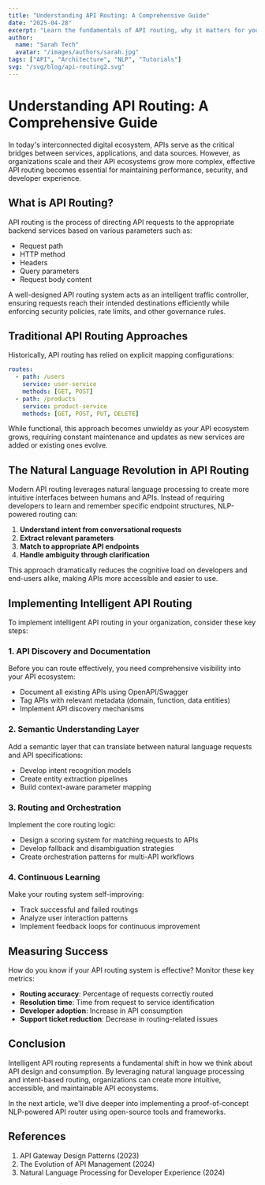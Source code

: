 ```yaml
---
title: "Understanding API Routing: A Comprehensive Guide"
date: "2025-04-28"
excerpt: "Learn the fundamentals of API routing, why it matters for your architecture, and how new AI-powered approaches are changing the game."
author:
  name: "Sarah Tech"
  avatar: "/images/authors/sarah.jpg"
tags: ["API", "Architecture", "NLP", "Tutorials"]
svg: "/svg/blog/api-routing2.svg"
---
```


# Understanding API Routing: A Comprehensive Guide

In today's interconnected digital ecosystem, APIs serve as the critical bridges between services, applications, and data sources. However, as organizations scale and their API ecosystems grow more complex, effective API routing becomes essential for maintaining performance, security, and developer experience.

## What is API Routing?

API routing is the process of directing API requests to the appropriate backend services based on various parameters such as:

- Request path
- HTTP method
- Headers
- Query parameters
- Request body content

A well-designed API routing system acts as an intelligent traffic controller, ensuring requests reach their intended destinations efficiently while enforcing security policies, rate limits, and other governance rules.

## Traditional API Routing Approaches

Historically, API routing has relied on explicit mapping configurations:

```yaml
routes:
  - path: /users
    service: user-service
    methods: [GET, POST]
  - path: /products
    service: product-service
    methods: [GET, POST, PUT, DELETE]
```

While functional, this approach becomes unwieldy as your API ecosystem grows, requiring constant maintenance and updates as new services are added or existing ones evolve.

## The Natural Language Revolution in API Routing

Modern API routing leverages natural language processing to create more intuitive interfaces between humans and APIs. Instead of requiring developers to learn and remember specific endpoint structures, NLP-powered routing can:

1. **Understand intent from conversational requests**
2. **Extract relevant parameters**
3. **Match to appropriate API endpoints**
4. **Handle ambiguity through clarification**

This approach dramatically reduces the cognitive load on developers and end-users alike, making APIs more accessible and easier to use.

## Implementing Intelligent API Routing

To implement intelligent API routing in your organization, consider these key steps:

### 1. API Discovery and Documentation

Before you can route effectively, you need comprehensive visibility into your API ecosystem:

- Document all existing APIs using OpenAPI/Swagger
- Tag APIs with relevant metadata (domain, function, data entities)
- Implement API discovery mechanisms

### 2. Semantic Understanding Layer

Add a semantic layer that can translate between natural language requests and API specifications:

- Develop intent recognition models
- Create entity extraction pipelines
- Build context-aware parameter mapping

### 3. Routing and Orchestration

Implement the core routing logic:

- Design a scoring system for matching requests to APIs
- Develop fallback and disambiguation strategies
- Create orchestration patterns for multi-API workflows

### 4. Continuous Learning

Make your routing system self-improving:

- Track successful and failed routings
- Analyze user interaction patterns
- Implement feedback loops for continuous improvement

## Measuring Success

How do you know if your API routing system is effective? Monitor these key metrics:

- **Routing accuracy**: Percentage of requests correctly routed
- **Resolution time**: Time from request to service identification
- **Developer adoption**: Increase in API consumption
- **Support ticket reduction**: Decrease in routing-related issues

## Conclusion

Intelligent API routing represents a fundamental shift in how we think about API design and consumption. By leveraging natural language processing and intent-based routing, organizations can create more intuitive, accessible, and maintainable API ecosystems.

In the next article, we'll dive deeper into implementing a proof-of-concept NLP-powered API router using open-source tools and frameworks.

## References

1. API Gateway Design Patterns (2023)
2. The Evolution of API Management (2024)
3. Natural Language Processing for Developer Experience (2024)
